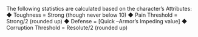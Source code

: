 The following statistics are calculated based on the character’s Attributes: 
◆ Toughness = Strong (though never below 10) 
◆ Pain Threshold = Strong/2 (rounded up) 
◆ Defense = [Quick –Armor’s Impeding value] 
◆ Corruption Threshold = Resolute/2 (rounded up)